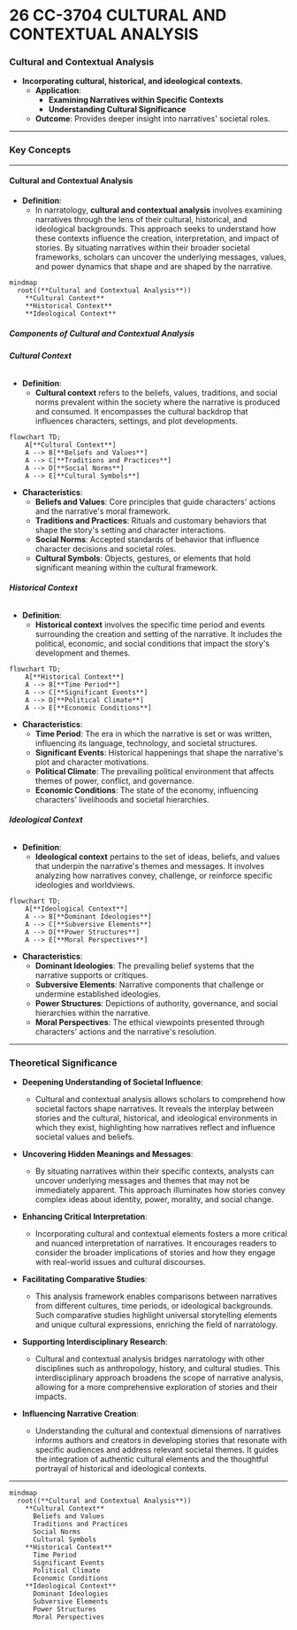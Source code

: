 # 26 CC-3704 CULTURAL AND CONTEXTUAL ANALYSIS

### **Cultural and Contextual Analysis**

- **Incorporating cultural, historical, and ideological contexts.**
  - **Application**:
    - **Examining Narratives within Specific Contexts**
    - **Understanding Cultural Significance**
  - **Outcome**: Provides deeper insight into narratives' societal roles.

---

### **Key Concepts**

---

#### **Cultural and Contextual Analysis**

- **Definition**:
  - In narratology, **cultural and contextual analysis** involves examining narratives through the lens of their cultural, historical, and ideological backgrounds. This approach seeks to understand how these contexts influence the creation, interpretation, and impact of stories. By situating narratives within their broader societal frameworks, scholars can uncover the underlying messages, values, and power dynamics that shape and are shaped by the narrative.

```mermaid
mindmap
  root((**Cultural and Contextual Analysis**))
    **Cultural Context**
    **Historical Context**
    **Ideological Context**
```

##### **Components of Cultural and Contextual Analysis**

###### **Cultural Context**

- **Definition**:
  - **Cultural context** refers to the beliefs, values, traditions, and social norms prevalent within the society where the narrative is produced and consumed. It encompasses the cultural backdrop that influences characters, settings, and plot developments.

```mermaid
flowchart TD;
    A[**Cultural Context**]
    A --> B[**Beliefs and Values**]
    A --> C[**Traditions and Practices**]
    A --> D[**Social Norms**]
    A --> E[**Cultural Symbols**]
```

- **Characteristics**:
  - **Beliefs and Values**: Core principles that guide characters' actions and the narrative's moral framework.
  - **Traditions and Practices**: Rituals and customary behaviors that shape the story's setting and character interactions.
  - **Social Norms**: Accepted standards of behavior that influence character decisions and societal roles.
  - **Cultural Symbols**: Objects, gestures, or elements that hold significant meaning within the cultural framework.

###### **Historical Context**

- **Definition**:
  - **Historical context** involves the specific time period and events surrounding the creation and setting of the narrative. It includes the political, economic, and social conditions that impact the story's development and themes.

```mermaid
flowchart TD;
    A[**Historical Context**]
    A --> B[**Time Period**]
    A --> C[**Significant Events**]
    A --> D[**Political Climate**]
    A --> E[**Economic Conditions**]
```

- **Characteristics**:
  - **Time Period**: The era in which the narrative is set or was written, influencing its language, technology, and societal structures.
  - **Significant Events**: Historical happenings that shape the narrative's plot and character motivations.
  - **Political Climate**: The prevailing political environment that affects themes of power, conflict, and governance.
  - **Economic Conditions**: The state of the economy, influencing characters' livelihoods and societal hierarchies.

###### **Ideological Context**

- **Definition**:
  - **Ideological context** pertains to the set of ideas, beliefs, and values that underpin the narrative's themes and messages. It involves analyzing how narratives convey, challenge, or reinforce specific ideologies and worldviews.

```mermaid
flowchart TD;
    A[**Ideological Context**]
    A --> B[**Dominant Ideologies**]
    A --> C[**Subversive Elements**]
    A --> D[**Power Structures**]
    A --> E[**Moral Perspectives**]
```

- **Characteristics**:
  - **Dominant Ideologies**: The prevailing belief systems that the narrative supports or critiques.
  - **Subversive Elements**: Narrative components that challenge or undermine established ideologies.
  - **Power Structures**: Depictions of authority, governance, and social hierarchies within the narrative.
  - **Moral Perspectives**: The ethical viewpoints presented through characters' actions and the narrative's resolution.

---

### **Theoretical Significance**

- **Deepening Understanding of Societal Influence**:

  - Cultural and contextual analysis allows scholars to comprehend how societal factors shape narratives. It reveals the interplay between stories and the cultural, historical, and ideological environments in which they exist, highlighting how narratives reflect and influence societal values and beliefs.

- **Uncovering Hidden Meanings and Messages**:

  - By situating narratives within their specific contexts, analysts can uncover underlying messages and themes that may not be immediately apparent. This approach illuminates how stories convey complex ideas about identity, power, morality, and social change.

- **Enhancing Critical Interpretation**:

  - Incorporating cultural and contextual elements fosters a more critical and nuanced interpretation of narratives. It encourages readers to consider the broader implications of stories and how they engage with real-world issues and cultural discourses.

- **Facilitating Comparative Studies**:

  - This analysis framework enables comparisons between narratives from different cultures, time periods, or ideological backgrounds. Such comparative studies highlight universal storytelling elements and unique cultural expressions, enriching the field of narratology.

- **Supporting Interdisciplinary Research**:

  - Cultural and contextual analysis bridges narratology with other disciplines such as anthropology, history, and cultural studies. This interdisciplinary approach broadens the scope of narrative analysis, allowing for a more comprehensive exploration of stories and their impacts.

- **Influencing Narrative Creation**:
  - Understanding the cultural and contextual dimensions of narratives informs authors and creators in developing stories that resonate with specific audiences and address relevant societal themes. It guides the integration of authentic cultural elements and the thoughtful portrayal of historical and ideological contexts.

---

```mermaid
mindmap
  root((**Cultural and Contextual Analysis**))
    **Cultural Context**
      Beliefs and Values
      Traditions and Practices
      Social Norms
      Cultural Symbols
    **Historical Context**
      Time Period
      Significant Events
      Political Climate
      Economic Conditions
    **Ideological Context**
      Dominant Ideologies
      Subversive Elements
      Power Structures
      Moral Perspectives
```
